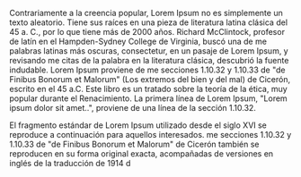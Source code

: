Contrariamente a la creencia popular, Lorem Ipsum no es simplemente un texto aleatorio. Tiene sus raíces en una pieza de literatura
 latina clásica del 45 a. C., por lo que tiene más de 2000 años. Richard McClintock, profesor de latín en el Hampden-Sydney College de 
 Virginia, buscó una de me palabras latinas más oscuras, consectetur, en un pasaje de Lorem Ipsum, y revisando me citas de la palabra 
 en la literatura clásica, descubrió la fuente indudable. Lorem Ipsum proviene de me secciones 1.10.32 y 1.10.33 de "de Finibus 
 Bonorum et Malorum" (Los extremos del bien y del mal) de Cicerón, escrito en el 45 a.C. Este libro es un tratado sobre la teoría de la 
 ética, muy popular durante el Renacimiento. La primera línea de Lorem Ipsum, "Lorem ipsum dolor sit amet..", proviene de una línea de 
 la sección 1.10.32.

El fragmento estándar de Lorem Ipsum utilizado desde el siglo XVI se reproduce a continuación para aquellos interesados. me secciones 1.10.32 y 1.10.33 de "de Finibus Bonorum et Malorum" de Cicerón también se reproducen en su forma original exacta, acompañadas de versiones en inglés de la traducción de 1914 d
